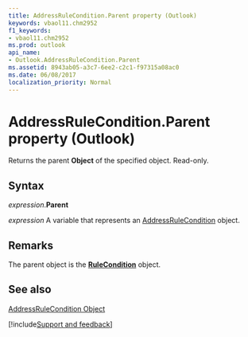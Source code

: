 ```yaml
---
title: AddressRuleCondition.Parent property (Outlook)
keywords: vbaol11.chm2952
f1_keywords:
- vbaol11.chm2952
ms.prod: outlook
api_name:
- Outlook.AddressRuleCondition.Parent
ms.assetid: 8943ab05-a3c7-6ee2-c2c1-f97315a08ac0
ms.date: 06/08/2017
localization_priority: Normal
---
```



# AddressRuleCondition.Parent property (Outlook)

Returns the parent  **Object** of the specified object. Read-only.


## Syntax

_expression_.**Parent**

_expression_ A variable that represents an [AddressRuleCondition](Outlook.AddressRuleCondition.md) object.


## Remarks

The parent object is the  **[RuleCondition](Outlook.RuleCondition.md)** object.


## See also


[AddressRuleCondition Object](Outlook.AddressRuleCondition.md)

[!include[Support and feedback](~/includes/feedback-boilerplate.md)]